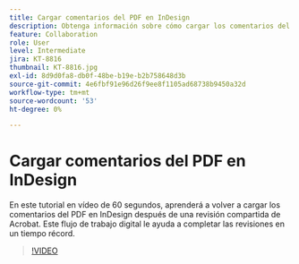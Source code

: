```yaml
---
title: Cargar comentarios del PDF en InDesign
description: Obtenga información sobre cómo cargar los comentarios del PDF en InDesign después de compartir una revisión de Acrobat
feature: Collaboration
role: User
level: Intermediate
jira: KT-8816
thumbnail: KT-8816.jpg
exl-id: 8d9d0fa8-db0f-48be-b19e-b2b758648d3b
source-git-commit: 4e6fbf91e96d26f9ee8f1105ad68738b9450a32d
workflow-type: tm+mt
source-wordcount: '53'
ht-degree: 0%

---
```


# Cargar comentarios del PDF en InDesign

En este tutorial en vídeo de 60 segundos, aprenderá a volver a cargar los comentarios del PDF en InDesign después de una revisión compartida de Acrobat. Este flujo de trabajo digital le ayuda a completar las revisiones en un tiempo récord.

>[!VIDEO](https://video.tv.adobe.com/v/336907?quality=12&learn=on&hidetitle=true)
